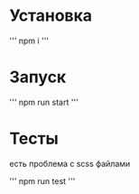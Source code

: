 # Установка

'''
npm i
'''


# Запуск

'''
npm run start
'''

# Тесты

есть проблема с scss файлами

'''
npm run test
'''
